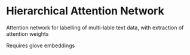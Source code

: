 # Hierarchical Attention Network

Attention network for labelling of multi-lable text data, 
with extraction of attention weights

Requires glove embeddings